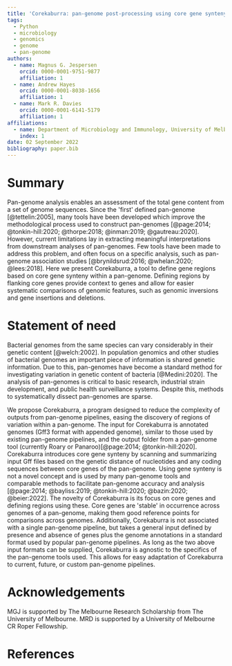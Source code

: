```yaml
---
title: 'Corekaburra: pan-genome post-processing using core gene synteny'
tags:  
  - Python
  - microbiology
  - genomics
  - genome
  - pan-genome
authors:
  - name: Magnus G. Jespersen 
    orcid: 0000-0001-9751-9877
    affiliation: 1
  - name: Andrew Hayes
    orcid: 0000-0001-8038-1656
    affiliation: 1
  - name: Mark R. Davies
    orcid: 0000-0001-6141-5179
    affiliation: 1
affiliations:
  - name: Department of Microbiology and Immunology, University of Melbourne at the Peter Doherty Institute for Infection and Immunity, Melbourne, VIC, Australia
    index: 1
date: 02 September 2022  
bibliography: paper.bib
---
```



<!---References like: [@altschul:1990; @mount:2007]--->

# Summary
Pan-genome analysis enables an assessment of the total gene content from a set of genome sequences. Since the 'first' defined pan-genome [@tettelin:2005], many tools have been developed which improve the methodological process used to construct pan-genomes [@page:2014; @tonkin-hill:2020; @thorpe:2018; @inman:2019; @gautreau:2020]. However, current limitations lay in extracting meaningful interpretations from downstream analyses of pan-genomes. Few tools have been made to address this problem, and often focus on a specific analysis, such as pan-genome association studies [@brynildsrud:2016; @whelan:2020; @lees:2018]. Here we present Corekaburra, a tool to define gene regions based on core gene synteny within a pan-genome. Defining regions by flanking core genes provide context to genes and allow for easier systematic comparisons of genomic features, such as genomic inversions and gene insertions and deletions.

# Statement of need
Bacterial genomes from the same species can vary considerably in their genetic content [@welch:2002]. In population genomics and other studies of bacterial genomes an important piece of information is shared genetic information. Due to this, pan-genomes have become a standard method for investigating variation in genetic content of bacteria [@Medini:2020]. The analysis of pan-genomes is critical to basic research, industrial strain development, and public health surveillance systems. Despite this, methods to systematically dissect pan-genomes are sparse.  

We propose Corekaburra, a program designed to reduce the complexity of outputs from pan-genome pipelines, easing the discovery of regions of variation within a pan-genome. The input for Corekaburra is annotated genomes (Gff3 format with appended genome), similar to those used by existing pan-genome pipelines, and the output folder from a pan-genome tool (currently Roary or Panaroo)[@page:2014; @tonkin-hill:2020]. Corekaburra introduces core gene synteny by scanning and summarizing input Gff files based on the genetic distance of nucleotides and any coding sequences between core genes of the pan-genome. 
Using gene synteny is not a novel concept and is used by many pan-genome tools and comparable methods to facilitate pan-genome accuracy and analysis [@page:2014; @bayliss:2019; @tonkin-hill:2020; @bazin:2020; @beier:2022]. The novelty of Corekaburra is its focus on core genes and defining regions using these. Core genes are 'stable' in occurrence across genomes of a pan-genome, making them good reference points for comparisons across genomes. Additionally, Corekaburra is not associated with a single pan-genome pipeline, but takes a general input defined by presence and absence of genes plus the genome annotations in a standard format used by popular pan-genome pipelines. As long as the two above input formats can be supplied, Corekaburra is agnostic to the specifics of the pan-genome tools used. This allows for easy adaptation of Corekaburra to current, future, or custom pan-genome pipelines.

# Acknowledgements
MGJ is supported by The Melbourne Research Scholarship from The University of Melbourne. MRD is supported by a University of Melbourne CR Roper Fellowship.

# References